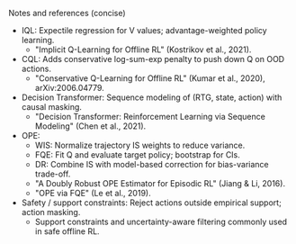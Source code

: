 Notes and references (concise)

- IQL: Expectile regression for V values; advantage-weighted policy learning.
  - "Implicit Q-Learning for Offline RL" (Kostrikov et al., 2021).
- CQL: Adds conservative log-sum-exp penalty to push down Q on OOD actions.
  - "Conservative Q-Learning for Offline RL" (Kumar et al., 2020), arXiv:2006.04779.
- Decision Transformer: Sequence modeling of (RTG, state, action) with causal masking.
  - "Decision Transformer: Reinforcement Learning via Sequence Modeling" (Chen et al., 2021).
- OPE:
  - WIS: Normalize trajectory IS weights to reduce variance.
  - FQE: Fit Q and evaluate target policy; bootstrap for CIs.
  - DR: Combine IS with model-based correction for bias-variance trade-off.
  - "A Doubly Robust OPE Estimator for Episodic RL" (Jiang & Li, 2016).
  - "OPE via FQE" (Le et al., 2019).
- Safety / support constraints: Reject actions outside empirical support; action masking.
  - Support constraints and uncertainty-aware filtering commonly used in safe offline RL.



